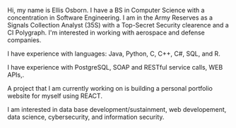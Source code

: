 Hi, my name is Ellis Osborn. I have a BS in Computer Science with a concentration in Software Engineering. I am in the Army Reserves as a Signals Collection Analyst (35S) with 
a Top-Secret Security clearence and a CI Polygraph. I'm interested in working with aerospace and defense companies.

I have experience with languages: Java, Python, C, C++, C#, SQL, and R.

I have experience with PostgreSQL, SOAP and RESTful service calls, WEB APIs,.

A project that I am currently working on is building a personal portfolio website for myself using REACT.

I am interested in data base development/sustainment, web developement, data science, cybersecurity, and information security.
